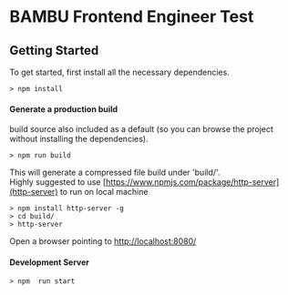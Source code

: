 # BAMBU Frontend Engineer Test

## Getting Started

To get started, first install all the necessary dependencies.
```
> npm install
```


#### Generate a production build
build source also included as a default (so you can browse the project without installing the dependencies).
```
> npm run build
```
This will generate a compressed file build under 'build/'.
<br />
Highly suggested to use [https://www.npmjs.com/package/http-server](http-server) to run on local machine

```
> npm install http-server -g
> cd build/
> http-server 
```
Open a browser pointing to [http://localhost:8080/](http://localhost:8080/)


#### Development Server
```
> npm  run start
```